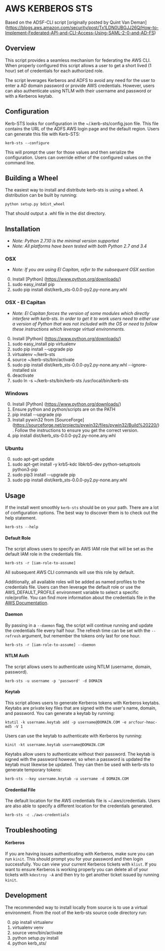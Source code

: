 # AWS KERBEROS STS
Based on the ADSF-CLI script  [originally posted by Quint Van Deman] (https://blogs.aws.amazon.com/security/post/Tx1LDN0UBGJJ26Q/How-to-Implement-Federated-API-and-CLI-Access-Using-SAML-2-0-and-AD-FS)

## Overview
This script provides a seamless mechanism for federating the AWS CLI. When
properly configured this script allows a user to get a short lived (1 hour) set of
credentials for each authorized role.

The script leverages Kerberos and ADFS to avoid any need for the user to enter
a AD domain password or provide AWS credentials. However, users can also
authenticate using NTLM with their username and password or with a Kerberos keytab.

## Configuration
Kerb-STS looks for configuration in the ~/.kerb-sts/config.json file. This file contains
the URL of the ADFS AWS login page and the default region. Users can generate this file with Kerb-STS:
```
kerb-sts --configure
```
This will prompt the user for those values and then serialize the configuration. Users can override
either of the configured values on the command line.

## Building a Wheel
The easiest way to install and distribute kerb-sts is using a wheel.
A distribution can be built by running:
```
python setup.py bdist_wheel
```
That should output a .whl file in the dist directory.

## Installation
* *Note: Python 2.7.10 is the minimal version supported*
* *Note: All platforms have been tested with both Python 2.7 and 3.4*

### OSX
* *Note: If you are using El Capitan, refer to the subsequent OSX section*

0. Install [Python] (https://www.python.org/downloads/)
1. sudo easy_install pip
2. sudo pip install dist/kerb_sts-0.0.0-py2.py-none.any.whl

### OSX - El Capitan
* *Note: El Capitan forces the version of some modules which directly interfere with kerb-sts. In order to
get it to work users need to either use a version of Python that was not included with the OS or need
to follow these instructions which leverage virtual environments.*

0. Install [Python] (https://www.python.org/downloads/)
1. sudo easy_install pip virtualenv
2. sudo pip install --upgrade pip
3. virtualenv ~/kerb-sts
4. source ~/kerb-sts/bin/activate
5. sudo pip install dist/kerb_sts-0.0.0-py2.py-none.any.whl --ignore-installed six
6. deactivate
7. sudo ln -s ~/kerb-sts/bin/kerb-sts /usr/local/bin/kerb-sts

### Windows
0. Install [Python] (https://www.python.org/downloads/)
1. Ensure python and python/scripts are on the PATH
2. pip install --upgrade pip
3. Install pywin32 from [SourceForge] (https://sourceforge.net/projects/pywin32/files/pywin32/Build%20220/). Follow the instructions to ensure you get the correct version.
4. pip install dist/kerb_sts-0.0.0-py2.py-none.any.whl

### Ubuntu
0. sudo apt-get update
1. sudo apt-get install -y krb5-kdc libkrb5-dev python-setuptools python3-pip
2. sudo pip3 install --upgrade pip
3. sudo pip install dist/kerb_sts-0.0.0-py2.py-none.any.whl

## Usage
If the install went smoothly `kerb-sts` should be on your path. There are a lot of configuration options.
The best way to discover them is to check out the help statement.
```
kerb-sts --help
```

#### Default Role
The script allows users to specify an AWS IAM role that will be set as the default IAM role in
the credentials file.
```
kerb-sts -r [iam-role-to-assume]
```
All subsequent AWS CLI commands will use this role by default.

Additionally, all available roles will be added as named profiles to the credentials file.
Users can then leverage the default role or use the AWS_DEFAULT_PROFILE environment variable to
select a specific role/profile. You can find more information about the credentials file
in the [AWS Documentation](http://docs.aws.amazon.com/cli/latest/userguide/cli-chap-getting-started.html#cli-config-files).

#### Daemon
By passing in a `--daemon` flag, the script will continue running and update the credentials file every
half hour. The refresh time can be set with the `--refresh` argument, but remember
the tokens only last for one hour.
```
kerb-sts -r [iam-role-to-assume] --daemon
```

#### NTLM Auth
The script allows users to authenticate using NTLM (username, domain, password).
```
kerb-sts -u username -p 'password' -d DOMAIN
```

#### Keytab
This script allows users to generate Kerberos tokens with Kerberos keytabs. Keytabs
are private key files that are signed with the user's name, domain, and password.
You can generate a keytab by running:
```
ktutil -k username.keytab add -p username@DOMAIN.COM -e arcfour-hmac-md5 -V 1
```
Users can use the keytab to authenticate with Kerberos by running:
```
kinit -kt username.keytab username@DOMAIN.COM
```
Keytabs allow users to authenticate without their password. The keytab is signed with the password however, so
when a password is updated the keytab must likewise be updated.
They can then be used with kerb-sts to generate temporary tokens:
```
kerb-sts --key username.keytab -u username -d DOMAIN.COM
```

#### Credential File
The default location for the AWS credentials file is ~/.aws/credentials. Users are also able to specify
a different location for the credentials generated.
```
kerb-sts -c ./aws-credentials
```

## Troubleshooting
#### Kerberos
If you are having issues authenticating with Kerberos, make sure you can run `kinit`. This should prompt you for
your password and then login successfully. You can view your current Kerberos tickets with `klist`. If you want to
ensure Kerberos is working properly you can delete all of your tickets with `kdestroy -A` and then try to get another
ticket issued by running `kinit`.

## Development
The recommended way to install locally from source is to use a virtual environment. From the root
of the kerb-sts source code directory run:

0. pip install virtualenv
1. virtualenv venv
2. source venv/bin/activate
3. python setup.py install
4. python kerb_sts/
